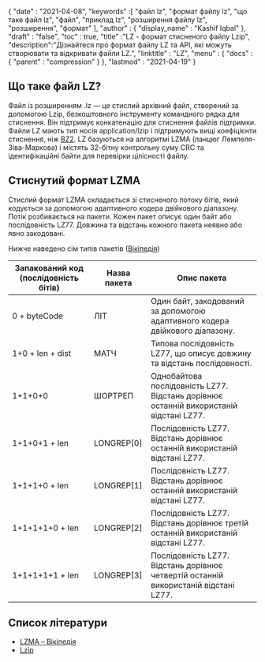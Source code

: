 {
  "date" : "2021-04-08",
  "keywords" :[ "файл lz", "формат файлу lz", "що таке файл lz", "файл", "приклад lz", "розширення файлу lz", "розширення", "формат" ],
  "author" : {
    "display_name" : "Kashif Iqbal"
},
  "draft" : "false",
  "toc" : true,
  "title" :"LZ - формат стисненого файлу Lzip",
  "description":"Дізнайтеся про формат файлу LZ та API, які можуть створювати та відкривати файли LZ.",
  "linktitle" : "LZ",
  "menu" : {
    "docs" : {
      "parent" : "compression"
}
},
  "lastmod" : "2021-04-19"
}

## Що таке файл LZ?

Файл із розширенням .lz — це стислий архівний файл, створений за допомогою Lzip, безкоштовного інструменту командного рядка для стиснення. Він підтримує конкатенацію для стиснення файлів підтримки. Файли LZ мають тип носія application/lzip і підтримують вищі коефіцієнти стиснення, ніж [BZ2](/uk/compression/bz2/). LZ базуються на алгоритмі LZMA (ланцюг Лемпеля-Зіва-Маркова) і містять 32-бітну контрольну суму CRC та ідентифікаційні байти для перевірки цілісності файлу.

## Стиснутий формат LZMA

Стислий формат LZMA складається зі стисненого потоку бітів, який кодується за допомогою адаптивного кодера двійкового діапазону. Потік розбивається на пакети. Кожен пакет описує один байт або послідовність LZ77. Довжина та відстань кожного пакета неявно або явно закодовані.

Нижче наведено сім типів пакетів ([Вікіпедія](https://en.wikipedia.org/wiki/Lempel%E2%80%93Ziv%E2%80%93Markov_chain_algorithm#Compressed_format_overview))

|Запакований код (послідовність бітів) |Назва пакета |Опис пакета|
---|---|---|
|0 + byteCode| ЛІТ| Один байт, закодований за допомогою адаптивного кодера двійкового діапазону.|
|1+0 + len + dist| МАТЧ| Типова послідовність LZ77, що описує довжину та відстань послідовності.|
|1+1+0+0| ШОРТРЕП| Однобайтова послідовність LZ77. Відстань дорівнює останній використаній відстані LZ77.|
|1+1+0+1 + len| LONGREP[0]| Послідовність LZ77. Відстань дорівнює останній використаній відстані LZ77.|
|1+1+1+0 + len| LONGREP[1]| Послідовність LZ77. Відстань дорівнює останній використаній відстані LZ77.|
|1+1+1+1+0 + len| LONGREP[2]| Послідовність LZ77. Відстань дорівнює третій останній використаній відстані LZ77.|
|1+1+1+1+1 + len| LONGREP[3]| Послідовність LZ77. Відстань дорівнює четвертій останній використаній відстані LZ77.|


## Список літератури

* [LZMA – Вікіпедія](https://en.wikipedia.org/wiki/Lempel%E2%80%93Ziv%E2%80%93Markov_chain_algorithm#Compressed_format_overview)
* [Lzip](https://en.wikipedia.org/wiki/Lzip)

